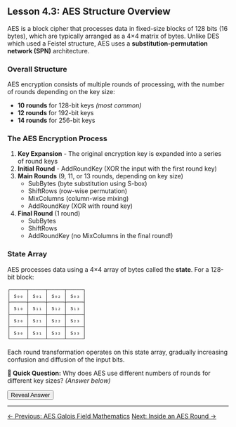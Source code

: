 ## Lesson 4.3: AES Structure Overview

AES is a block cipher that processes data in fixed-size blocks of 128 bits (16 bytes), which are typically arranged as a 4×4 matrix of bytes. Unlike DES which used a Feistel structure, AES uses a **substitution-permutation network (SPN)** architecture.

### Overall Structure

AES encryption consists of multiple rounds of processing, with the number of rounds depending on the key size:

- **10 rounds** for 128-bit keys *(most common)*
- **12 rounds** for 192-bit keys
- **14 rounds** for 256-bit keys

### The AES Encryption Process

1. **Key Expansion** - The original encryption key is expanded into a series of round keys
2. **Initial Round** - AddRoundKey (XOR the input with the first round key)
3. **Main Rounds** (9, 11, or 13 rounds, depending on key size)
   - SubBytes (byte substitution using S-box)
   - ShiftRows (row-wise permutation)
   - MixColumns (column-wise mixing)
   - AddRoundKey (XOR with round key)
4. **Final Round** (1 round)
   - SubBytes
   - ShiftRows
   - AddRoundKey (no MixColumns in the final round!)

### State Array

AES processes data using a 4×4 array of bytes called the **state**. For a 128-bit block:

```
┌─────┬─────┬─────┬─────┐
│ s₀₀ │ s₀₁ │ s₀₂ │ s₀₃ │
├─────┼─────┼─────┼─────┤
│ s₁₀ │ s₁₁ │ s₁₂ │ s₁₃ │
├─────┼─────┼─────┼─────┤
│ s₂₀ │ s₂₁ │ s₂₂ │ s₂₃ │
├─────┼─────┼─────┼─────┤
│ s₃₀ │ s₃₁ │ s₃₂ │ s₃₃ │
└─────┴─────┴─────┴─────┘
```

Each round transformation operates on this state array, gradually increasing confusion and diffusion of the input bits.

**🤔 Quick Question:** Why does AES use different numbers of rounds for different key sizes?
*(Answer below)*

<button onclick="revealAnswer('roundsAnswer', this)">Reveal Answer</button>
<span id="roundsAnswer" style="display: none;">
*(Answer: Larger key sizes require more rounds to ensure adequate diffusion of all key bits into the ciphertext, maintaining security proportional to the key size.)*
</span>

---

<div class="page-navigation">
    <a href="ch04_math.html" class="prev">← Previous: AES Galois Field Mathematics</a>
    <a href="ch04_round.html" class="next">Next: Inside an AES Round →</a>
</div>

<script src="../scripts/main.js"></script>